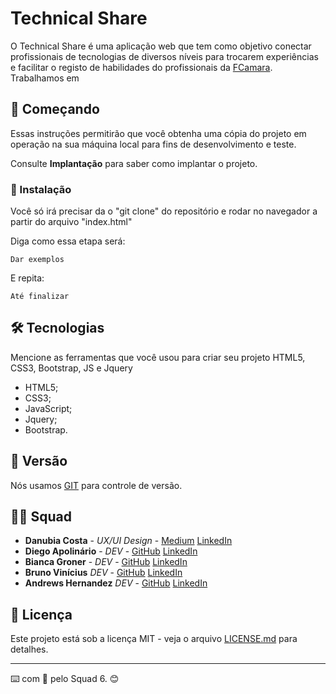 # Technical Share

O Technical Share é uma aplicação web que tem como objetivo conectar profissionais de tecnologias de diversos níveis para trocarem experiências e facilitar 
o registo de habilidades do profissionais da [FCamara](https://digital.fcamara.com.br/programadeformacao). Trabalhamos em  

## 🚀 Começando

Essas instruções permitirão que você obtenha uma cópia do projeto em operação na sua máquina local para fins de desenvolvimento e teste.

Consulte **Implantação** para saber como implantar o projeto.

### 🔧 Instalação

Você só irá precisar da o "git clone" do repositório e rodar no navegador a partir do arquivo "index.html"

Diga como essa etapa será:

```
Dar exemplos
```

E repita:

```
Até finalizar
```

## 🛠️ Tecnologias

Mencione as ferramentas que você usou para criar seu projeto
HTML5, CSS3, Bootstrap, JS e Jquery
* HTML5;
* CSS3;
* JavaScript;
* Jquery;
* Bootstrap.

## 📌 Versão

Nós usamos [GIT](https://git-scm.com/) para controle de versão. 


## 👨‍💻 Squad

* **Danubia Costa** - *UX/UI Design* - [Medium](http://medium.com/@danubiascosta) [LinkedIn](http://linkedin.com/in/dan%C3%BAbia-costa-uxdesigner)
* **Diego Apolinário** - *DEV* - [GitHub](https://github.com/dieegoapolinario) [LinkedIn](https://github.com/biancagroner)
* **Bianca Groner** - *DEV* - [GitHub](https://github.com/biancagroner) [LinkedIn](https://www.linkedin.com/in/bianca-groner-745148224/)
* **Bruno Vinícius** *DEV* - [GitHub](https://github.com/captainritchiejohnson01101) [LinkedIn](https://www.linkedin.com/mwlite/in/brunovinicius01101)
* **Andrews Hernandez** *DEV* - [GitHub](https://github.com/AndrewsHernandez) [LinkedIn](https://www.linkedin.com/in/andrews-h-a54517184)


## 📄 Licença

Este projeto está sob a licença MIT - veja o arquivo [LICENSE.md](https://github.com/usuario/projeto/licenca) para detalhes.

---
⌨️ com 🧡 pelo Squad 6. 😊
